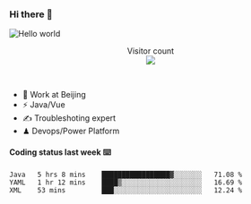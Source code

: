 ### Hi there 👋

<img src="https://raw.githubusercontent.com/sagar-viradiya/sagar-viradiya/master/resources/banner.png" alt="Hello world">
<p align="center"> 
  Visitor count<br/>
  <img src="https://profile-counter.glitch.me/youszoe/count.svg" />
</p>
<br/>

- 🍻 Work at Beijing 
- ⚡  Java/Vue
- ✍️  Troubleshoting expert
- ♟  Devops/Power Platform 

#### Coding status last week ⌨️

<!--START_SECTION:waka-->
```text
Java   5 hrs 8 mins    █████████████████▓░░░░░░░   71.08 % 
YAML   1 hr 12 mins    ████▒░░░░░░░░░░░░░░░░░░░░   16.69 % 
XML    53 mins         ███░░░░░░░░░░░░░░░░░░░░░░   12.24 % 
```
<!--END_SECTION:waka-->

<br/>
<center><img src="http://ghchart.rshah.org/409ba5/yousazoe" alt="" /></center>


